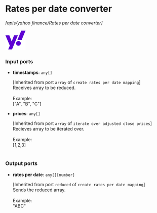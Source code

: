 # Rates per date converter

_[apis/yahoo finance/Rates per date converter]_

![icon](</assets/icons/9e22c21d-aa86-4f06-9f00-4f3ec0863f02.png>)

### Input ports

* __timestamps__: ` any[] `

    [Inherited from port `array` of `create rates per date mapping`] <br>
    Receives array to be reduced.<br>
    <br>
    Example:<br>
    ["A", "B", "C"]<br>


* __prices__: ` any[] `

    [Inherited from port `array` of `iterate over adjusted close prices`] <br>
    Recieves array to be iterated over.<br>
    <br>
    Example:<br>
    [1,2,3]<br>
    <br>

### Output ports

* __rates per date__: ` any[][number] `

    [Inherited from port `reduced` of `create rates per date mapping`] <br>
    Sends the reduced array.<br>
    <br>
    Example:<br>
    "ABC"<br>

